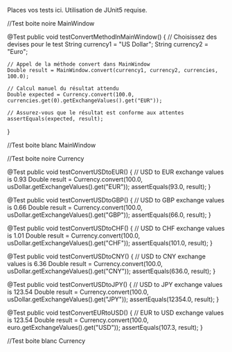 Places vos tests ici. Utilisation de JUnit5 requise.

//Test boite noire MainWindow

@Test
public void testConvertMethodInMainWindow() {
    // Choisissez des devises pour le test
    String currency1 = "US Dollar";
    String currency2 = "Euro";

    // Appel de la méthode convert dans MainWindow
    Double result = MainWindow.convert(currency1, currency2, currencies, 100.0);

    // Calcul manuel du résultat attendu
    Double expected = Currency.convert(100.0, currencies.get(0).getExchangeValues().get("EUR"));

    // Assurez-vous que le résultat est conforme aux attentes
    assertEquals(expected, result);
}

//Test boite blanc MainWindow

//Test boite noire Currency

@Test
public void testConvertUSDtoEUR() {
    // USD to EUR exchange values is 0.93
    Double result = Currency.convert(100.0, usDollar.getExchangeValues().get("EUR"));
    assertEquals(93.0, result);
}

@Test
public void testConvertUSDtoGBP() {
    // USD to GBP exchange values is 0.66
    Double result = Currency.convert(100.0, usDollar.getExchangeValues().get("GBP"));
    assertEquals(66.0, result);
}

@Test
public void testConvertUSDtoCHF() {
    // USD to CHF exchange values is 1.01
    Double result = Currency.convert(100.0, usDollar.getExchangeValues().get("CHF"));
    assertEquals(101.0, result);
}

@Test
public void testConvertUSDtoCNY() {
    // USD to CNY exchange values is 6.36
    Double result = Currency.convert(100.0, usDollar.getExchangeValues().get("CNY"));
    assertEquals(636.0, result);
}

@Test
public void testConvertUSDtoJPY() {
    // USD to JPY exchange values is 123.54
    Double result = Currency.convert(100.0, usDollar.getExchangeValues().get("JPY"));
    assertEquals(12354.0, result);
}

@Test
public void testConvertEURtoUSD() {
    // EUR to USD exchange values is 123.54
    Double result = Currency.convert(100.0, euro.getExchangeValues().get("USD"));
    assertEquals(107.3, result);
}

//Test boite blanc Currency